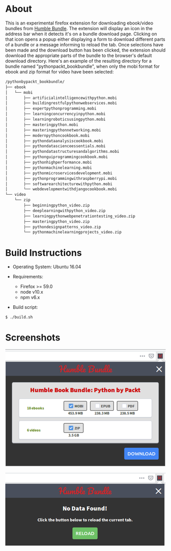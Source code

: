 # About

This is an experimental firefox extension for downloading ebook/video
bundles from [Humble Bundle](https://www.humblebundle.com). The
extension will display an icon in the address bar when it detects it's
on a bundle download page. Clicking on that icon opens a popup either
displaying a form to download different parts of a bundle or a message
informing to reload the tab. Once selections have been made and the
download button has been clicked, the extension should download the
appropriate parts of the bundle to the browser's default download
directory. Here's an example of the resulting directory for a bundle
named "pythonpackt_bookbundle", when only the mobi format for ebook
and zip format for video have been selected:

```bash
/pythonbypackt_bookbundle/
├── ebook
│   └── mobi
│       ├── artificialintelligencewithpython.mobi
│       ├── buildingrestfulpythonwebservices.mobi
│       ├── expertpythonprogramming.mobi
│       ├── learningconcurrencyinpython.mobi
│       ├── learningroboticsusingpython.mobi
│       ├── masteringpython.mobi
│       ├── masteringpythonnetworking.mobi
│       ├── modernpythoncookbook.mobi
│       ├── pythondataanalysiscookbook.mobi
│       ├── pythondatascienceessentials.mobi
│       ├── pythondatastructuresandalgorithms.mobi
│       ├── pythonguiprogrammingcookbook.mobi
│       ├── pythonhighperformance.mobi
│       ├── pythonmachinelearning.mobi
│       ├── pythonmicroservicesdevelopment.mobi
│       ├── pythonprogrammingwithraspberrypi.mobi
│       ├── softwarearchitecturewithpython.mobi
│       └── webdevelopmentwithdjangocookbook.mobi
└── video
    └── zip
        ├── beginningpython_video.zip
        ├── deeplearningwithpython_video.zip
        ├── learningpythonwebpenetrationtesting_video.zip
        ├── masteringpython_video.zip
        ├── pythondesignpatterns_video.zip
        └── pythonmachinelearningprojects_video.zip
```

# Build Instructions

- Operating System: Ubuntu 16.04

- Requirements:
  - Firefox >= 59.0
  - node v10.x
  - npm v6.x

- Build script:

```bash
$ ./build.sh
```

# Screenshots

<p align="center">
  <img src="screenshots/screenshot1.png" width="600"/>
</p>

<p align="center">
  <img src="screenshots/screenshot2.png" width="600"/>
</p>
